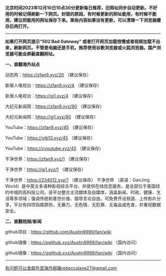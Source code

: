**北京时间2023年12月10日10点30分更新每日推荐，旧网址同步自动更新。不好用的时候记得刷新一下网页。封锁的原因，有时候更新的网址能用，有时候不能用，建议把能用的网址保存下来。某些内容如果没有更新，可以清理一下浏览器缓存后再打开。**

***

**如果打开网页提示“502 Bad Gateway” 或者打开网页加载很慢或者视频加载不出来，刷新网页。不管是电脑还是手机，推荐使用谷歌浏览器或火狐浏览器。国产浏览器可能会屏蔽直翻网址。**

**一、直翻海外站点**

动态网：https://zfan9.xyz/20 （建议保存）

新唐人电视台：https://zfan9.xyz/4 （建议保存）

新唐人电视台：https://gj1.xyz/4 （建议保存）

大纪元新闻网：https://zfan9.xyz/90 （建议保存）

大纪元新闻网：https://gj1.xyz/90 （建议保存）

YouTube：https://zfan9.xyz/45 （建议保存）

YouTube：https://ytb13.xyz/45 （建议保存）

YouTube：https://cyoutube.xyz/45 （建议保存）

干净世界：https://zfan9.xyz/1 （建议保存）

干净世界：https://gj1.xyz/1 （建议保存）

干净世界：https://234012.xyz/1 （建议保存）
干净世界 （英语：GanJing World）是中英文多语种影视综合平台、并提供在线信息服务，是总部位于美国纽约中城的高科技公司。该平台整合主流媒体及自媒体，涵盖新闻、时政、健康、生活等多领域；强调传统和普世价值、倡导言论自由。可免费开设频道、上传影片分享，平台有四项指南原则，无暴力、无色情、无犯罪、无毒品或危害，并重视数据安全。

**二、直翻视频/新闻**

github项目：https://github.com/Austin9999/fan/wiki

github镜像：https://egithub.xyz/Austin9999/fan/wiki （国内访问）

github镜像：https://ggithub.xyz/Austin9999/fan/wiki （国内访问）

***


有问题可以发邮件至海外邮箱rebeccalane27@gmail.com

